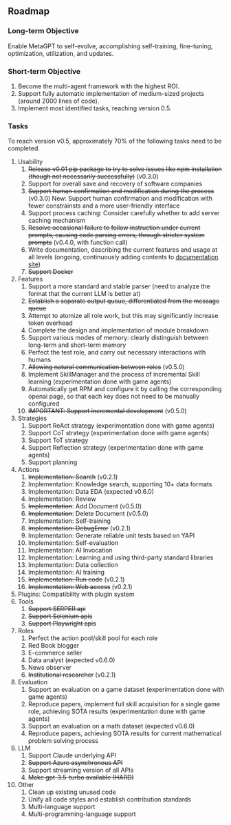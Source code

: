 
## Roadmap

### Long-term Objective

Enable MetaGPT to self-evolve, accomplishing self-training, fine-tuning, optimization, utilization, and updates.

### Short-term Objective

1. Become the multi-agent framework with the highest ROI.
2. Support fully automatic implementation of medium-sized projects (around 2000 lines of code).
3. Implement most identified tasks, reaching version 0.5.

### Tasks

To reach version v0.5, approximately 70% of the following tasks need to be completed.

1. Usability
   1. ~~Release v0.01 pip package to try to solve issues like npm installation (though not necessarily successfully)~~ (v0.3.0)
   2. Support for overall save and recovery of software companies
   3. ~~Support human confirmation and modification during the process~~ (v0.3.0) New: Support human confirmation and modification with fewer constrainsts and a more user-friendly interface
   4. Support process caching: Consider carefully whether to add server caching mechanism
   5. ~~Resolve occasional failure to follow instruction under current prompts, causing code parsing errors, through stricter system prompts~~ (v0.4.0, with function call)
   6. Write documentation, describing the current features and usage at all levels (ongoing, continuously adding contents to [documentation site](https://docs.deepwisdom.ai/guide/get_started/introduction.html))
   7. ~~Support Docker~~
2. Features
   1. Support a more standard and stable parser (need to analyze the format that the current LLM is better at)
   2. ~~Establish a separate output queue, differentiated from the message queue~~
   3. Attempt to atomize all role work, but this may significantly increase token overhead
   4. Complete the design and implementation of module breakdown
   5. Support various modes of memory: clearly distinguish between long-term and short-term memory
   6. Perfect the test role, and carry out necessary interactions with humans
   7. ~~Allowing natural communication between roles~~ (v0.5.0)
   8. Implement SkillManager and the process of incremental Skill learning (experimentation done with game agents)
   9. Automatically get RPM and configure it by calling the corresponding openai page, so that each key does not need to be manually configured
   10. ~~IMPORTANT: Support incremental development~~ (v0.5.0)
3. Strategies
   1. Support ReAct strategy (experimentation done with game agents)
   2. Support CoT strategy (experimentation done with game agents)
   3. Support ToT strategy
   4. Support Reflection strategy (experimentation done with game agents)
   5. Support planning
4. Actions
   1. ~~Implementation: Search~~ (v0.2.1)
   2. Implementation: Knowledge search, supporting 10+ data formats
   3. Implementation: Data EDA (expected v0.6.0)
   4. Implementation: Review
   5. ~~Implementation~~: Add Document (v0.5.0)
   6. ~~Implementation~~: Delete Document (v0.5.0)
   7. Implementation: Self-training
   8. ~~Implementation: DebugError~~ (v0.2.1)
   9. Implementation: Generate reliable unit tests based on YAPI
   10. Implementation: Self-evaluation
   11. Implementation: AI Invocation
   12. Implementation: Learning and using third-party standard libraries
   13. Implementation: Data collection
   14. Implementation: AI training
   15. ~~Implementation: Run code~~ (v0.2.1)
   16. ~~Implementation: Web access~~ (v0.2.1)
5. Plugins: Compatibility with plugin system
6. Tools
   1. ~~Support SERPER api~~
   2. ~~Support Selenium apis~~
   3. ~~Support Playwright apis~~
7. Roles
   1. Perfect the action pool/skill pool for each role
   2. Red Book blogger
   3. E-commerce seller
   4. Data analyst (expected v0.6.0)
   5. News observer
   6. ~~Institutional researcher~~ (v0.2.1)
8. Evaluation
   1. Support an evaluation on a game dataset (experimentation done with game agents)
   2. Reproduce papers, implement full skill acquisition for a single game role, achieving SOTA results (experimentation done with game agents)
   3. Support an evaluation on a math dataset (expected v0.6.0)
   4. Reproduce papers, achieving SOTA results for current mathematical problem solving process
9. LLM
   1. Support Claude underlying API
   2. ~~Support Azure asynchronous API~~
   3. Support streaming version of all APIs
   4. ~~Make gpt-3.5-turbo available (HARD)~~
10. Other
    1. Clean up existing unused code
    2. Unify all code styles and establish contribution standards
    3. Multi-language support
    4. Multi-programming-language support
